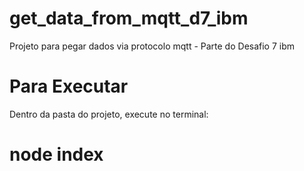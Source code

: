 # get_data_from_mqtt_d7_ibm
Projeto para pegar dados via protocolo mqtt - Parte do Desafio 7 ibm
# Para Executar 
Dentro da pasta do projeto, execute no terminal:
# node index
